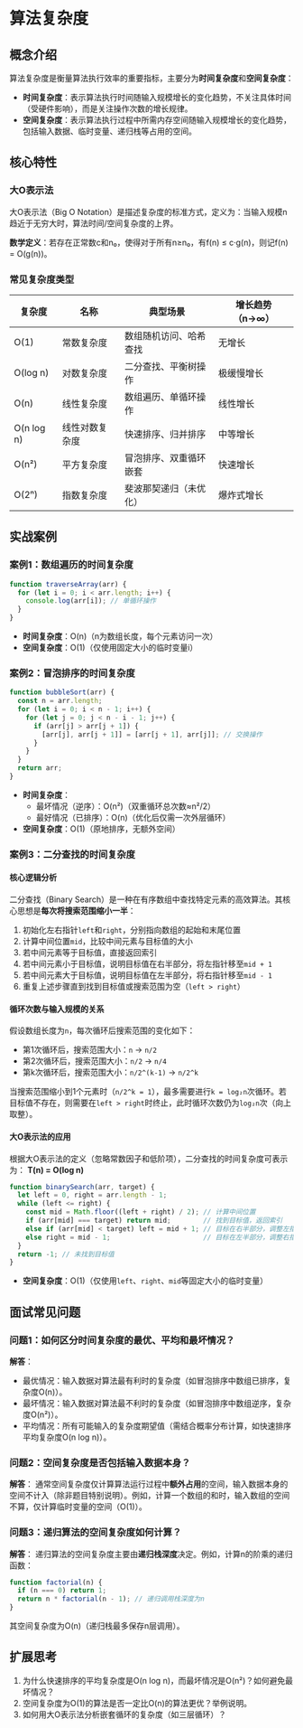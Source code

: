 # 算法复杂度

## 概念介绍

算法复杂度是衡量算法执行效率的重要指标，主要分为**时间复杂度**和**空间复杂度**：

- **时间复杂度**：表示算法执行时间随输入规模增长的变化趋势，不关注具体时间（受硬件影响），而是关注操作次数的增长规律。
- **空间复杂度**：表示算法执行过程中所需内存空间随输入规模增长的变化趋势，包括输入数据、临时变量、递归栈等占用的空间。

## 核心特性

### 大O表示法
大O表示法（Big O Notation）是描述复杂度的标准方式，定义为：当输入规模n趋近于无穷大时，算法时间/空间复杂度的上界。

**数学定义**：若存在正常数c和n₀，使得对于所有n≥n₀，有f(n) ≤ c·g(n)，则记f(n) = O(g(n))。

### 常见复杂度类型
| 复杂度       | 名称         | 典型场景                  | 增长趋势（n→∞） |
|--------------|--------------|---------------------------|-----------------|
| O(1)         | 常数复杂度   | 数组随机访问、哈希查找     | 无增长          |
| O(log n)     | 对数复杂度   | 二分查找、平衡树操作       | 极缓慢增长      |
| O(n)         | 线性复杂度   | 数组遍历、单循环操作       | 线性增长        |
| O(n log n)   | 线性对数复杂度 | 快速排序、归并排序         | 中等增长        |
| O(n²)        | 平方复杂度   | 冒泡排序、双重循环嵌套     | 快速增长        |
| O(2ⁿ)        | 指数复杂度   | 斐波那契递归（未优化）     | 爆炸式增长      |

## 实战案例

### 案例1：数组遍历的时间复杂度
```javascript
function traverseArray(arr) {
  for (let i = 0; i < arr.length; i++) {
    console.log(arr[i]); // 单循环操作
  }
}
```
- **时间复杂度**：O(n)（n为数组长度，每个元素访问一次）
- **空间复杂度**：O(1)（仅使用固定大小的临时变量i）

### 案例2：冒泡排序的时间复杂度
```javascript
function bubbleSort(arr) {
  const n = arr.length;
  for (let i = 0; i < n - 1; i++) {
    for (let j = 0; j < n - i - 1; j++) {
      if (arr[j] > arr[j + 1]) {
        [arr[j], arr[j + 1]] = [arr[j + 1], arr[j]]; // 交换操作
      }
    }
  }
  return arr;
}
```
- **时间复杂度**：
  - 最坏情况（逆序）：O(n²)（双重循环总次数≈n²/2）
  - 最好情况（已排序）：O(n)（优化后仅需一次外层循环）
- **空间复杂度**：O(1)（原地排序，无额外空间）

### 案例3：二分查找的时间复杂度

#### 核心逻辑分析
二分查找（Binary Search）是一种在有序数组中查找特定元素的高效算法。其核心思想是**每次将搜索范围缩小一半**：
1. 初始化左右指针`left`和`right`，分别指向数组的起始和末尾位置
2. 计算中间位置`mid`，比较中间元素与目标值的大小
3. 若中间元素等于目标值，直接返回索引
4. 若中间元素小于目标值，说明目标值在右半部分，将左指针移至`mid + 1`
5. 若中间元素大于目标值，说明目标值在左半部分，将右指针移至`mid - 1`
6. 重复上述步骤直到找到目标值或搜索范围为空（`left > right`）

#### 循环次数与输入规模的关系
假设数组长度为`n`，每次循环后搜索范围的变化如下：
- 第1次循环后，搜索范围大小：`n` → `n/2`
- 第2次循环后，搜索范围大小：`n/2` → `n/4`
- 第k次循环后，搜索范围大小：`n/2^(k-1)` → `n/2^k`

当搜索范围缩小到1个元素时（`n/2^k = 1`），最多需要进行`k = log₂n`次循环。若目标值不存在，则需要在`left > right`时终止，此时循环次数仍为`log₂n`次（向上取整）。

#### 大O表示法的应用
根据大O表示法的定义（忽略常数因子和低阶项），二分查找的时间复杂度可表示为：
**T(n) = O(log n)**

```javascript
function binarySearch(arr, target) {
  let left = 0, right = arr.length - 1;
  while (left <= right) {
    const mid = Math.floor((left + right) / 2); // 计算中间位置
    if (arr[mid] === target) return mid;        // 找到目标值，返回索引
    else if (arr[mid] < target) left = mid + 1; // 目标在右半部分，调整左指针
    else right = mid - 1;                       // 目标在左半部分，调整右指针
  }
  return -1; // 未找到目标值
}
```

- **空间复杂度**：O(1)（仅使用`left`、`right`、`mid`等固定大小的临时变量）

## 面试常见问题

### 问题1：如何区分时间复杂度的最优、平均和最坏情况？
**解答**：
- 最优情况：输入数据对算法最有利时的复杂度（如冒泡排序中数组已排序，复杂度O(n)）。
- 最坏情况：输入数据对算法最不利时的复杂度（如冒泡排序中数组逆序，复杂度O(n²)）。
- 平均情况：所有可能输入的复杂度期望值（需结合概率分布计算，如快速排序平均复杂度O(n log n)）。

### 问题2：空间复杂度是否包括输入数据本身？
**解答**：
通常空间复杂度仅计算算法运行过程中**额外占用**的空间，输入数据本身的空间不计入（除非题目特别说明）。例如，计算一个数组的和时，输入数组的空间不算，仅计算临时变量的空间（O(1)）。

### 问题3：递归算法的空间复杂度如何计算？
**解答**：
递归算法的空间复杂度主要由**递归栈深度**决定。例如，计算n的阶乘的递归函数：
```javascript
function factorial(n) {
  if (n === 0) return 1;
  return n * factorial(n - 1); // 递归调用栈深度为n
}
```
其空间复杂度为O(n)（递归栈最多保存n层调用）。

## 扩展思考

1. 为什么快速排序的平均复杂度是O(n log n)，而最坏情况是O(n²)？如何避免最坏情况？
2. 空间复杂度为O(1)的算法是否一定比O(n)的算法更优？举例说明。
3. 如何用大O表示法分析嵌套循环的复杂度（如三层循环）？